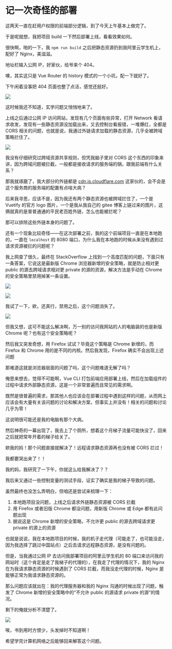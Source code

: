 # 记一次奇怪的部署

这两天一直在赶用户权限的前端部分逻辑，到了今天上午基本上做完了。

于是呢就想，我把项目 build 一下然后部署上线，看看效果如何。

很快啊，啪的一下，我 `npm run build` 之后把静态资源扔到我阿里云学生机上，配好了 Nginx，美滋滋。

地址栏输入公网 IP，好家伙，给爷来个 404。

噢，其实这只是 Vue Router 的 history 模式的一个小坑，配一下就好了。

下午闲着没事把 404 页面也整了点活，感觉还挺好。

![](https://cjpark-1304138896.cos.ap-guangzhou.myqcloud.com/note_img/20211026212457.png)

这时候我还不知道，玄学问题又悄悄地来了。

上线之后通过公网 IP 访问网站，发现有几个页面有些异常，打开 Network 看请求收发，发现有一些静态资源没加载出来，又去控制台看报错，一堆爆红，全都是 CORS 相关的问题，也就是说，我通过外链请求加载的静态资源，几乎全被跨域策略拦住了。

![](https://cjpark-1304138896.cos.ap-guangzhou.myqcloud.com/note_img/20211026212515.png)

我没有仔细研究过跨域资源共享规则，但凭我脑子里对 CORS 这个东西的印象来讲，因为跨域问题被拦截，一般都是接收请求的服务端的锅，跟我前端有什么关系？

那我就琢磨了，我大部分的外链都是 [cdn.js.cloudflare.com](cdn.js.cloudflare.com) 这家伙的，会不会是这个服务商的服务端的配置有点啥大病？

后来我寻思，应该不是，因为我还有两个静态资源也被跨域拦住了，一个是 Vuetify 的官方 logo 图片，一个是我从我自己的 gitee 博客上链过来的图片，这俩就真的是普普通通的平民老百姓外链，怎么也能被拦呢？

那可以排除这些外链本身的问题了。

还有一个现象比较奇怪——在这次部署之前，我的这个前端项目一直是在本地跑的，一直在 `localhost` 的 8080 端口，为什么我在本地跑的时候从来没有遇到过请求资源被拦的问题呢？

我上网查了很久，最终在 StackOverflow 上找到一个高度匹配的问题，下面只有一条答案，它说这是最新版 Chrome 浏览器新增的安全策略，就是防止相对更 public 的源去跨域请求相对更 private 的源的资源，解决方法是手动在 Chrome 的安全策略里禁用掉某一条设置。

![](https://cjpark-1304138896.cos.ap-guangzhou.myqcloud.com/note_img/20211026212529.png)

![](https://cjpark-1304138896.cos.ap-guangzhou.myqcloud.com/note_img/20211026212544.png)

我试了一下，欸，还真行，禁用之后，这个问题消失了。

![](https://cjpark-1304138896.cos.ap-guangzhou.myqcloud.com/note_img/20211026212553.png)

但我又想，这可不能这么解决啊，万一别的访问我网站的人的电脑装的也是新版 Chrome 呢？也有这个安全策略呢？

然后我又突发奇想，用 Firefox 试试？毕竟这个策略是 Chrome 新增的，而 Firefox 和 Chrome 用的是不同的内核。然后我发现，Firefox 确实不会出现上述问题

那难道这就是浏览器层面的问题了吗，这个问题难道无解了吗？

俺思来想去，觉得不可能啊，Vue CLI 打包前端应用部署上线，然后在加载组件的过程中请求外部静态资源，这是一个非常普遍而且常见的需求啊。

既然是很普遍的需求，那其他人也应该会在部署过程中遇到这样的问题，从而网上应该会有大量有关该问题的讨论和解决方案，但事实上并没有！相关的问题和讨论几乎为零！

这说明很可能还是我的电脑有那个大病。

然后神奇的一幕出现了，我去上了个厕所，想着这个月梯子流量可能快没了，回来之后就把常年开着的梯子给关了。

欸我的妈！那个问题直接就解决了！远程请求静态资源再也没有被 CORS 拦过！

我都要哭出来了！！

我的妈，我研究了一下午，你就这么给我解决了？？

我后来又通过一些控制变量的测试手段，证实了确实是我的梯子导致的问题。

虽然最终也没怎么弄明白，但咱还是尝试来梳理一下：

1. 本地跑项目没问题，上线之后请求外链静态资源被 CORS 拦截
2. 用 Firefox 或者旧版 Chrome 都没问题，用新版 Chrome 或 Edge 都有此问题出现
3. 据说这是 Chrome 新增的安全策略，不允许更 public 的源去跨域请求更 private 的源上的资源

也就是说说，我在本地跑项目的时候，我的机子走代理（可能走了，也可能没走，因为我选择了跳过中国站点）之后去请求远程静态资源，是没有问题的。

但是，当我通过公网 IP 去访问我部署项目的阿里云学生机的 80 端口来访问我的网站时（这个肯定是走了我梯子的代理的），在我走了代理的情况下，我的 Nginx 在为我请求静态资源的时候遇到了 CORS 拦截，而我没走代理的时候，Nginx 是能够正常为我请求静态资源的。

那么问题应该就出在：我的代理服务器和我的 Nginx 沟通的时候出现了问题，触发了 Chrome 新增的安全策略中的“不允许 public 的源请求 private 的源”的情况。

剩下的俺就分析不清楚了。

![](https://cjpark-1304138896.cos.ap-guangzhou.myqcloud.com/note_img/20211026212609.png)

唉，书到用时方恨少，头发掉时不知道啊！

希望学完计算机网络之后能够回来解答这个问题。

